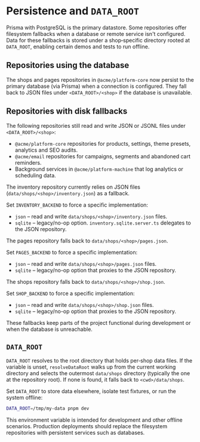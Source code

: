 # Persistence and `DATA_ROOT`

Prisma with PostgreSQL is the primary datastore. Some repositories offer filesystem fallbacks when a database or remote service isn't configured. Data for these fallbacks is stored under a shop‑specific directory rooted at `DATA_ROOT`, enabling certain demos and tests to run offline.

## Repositories using the database

The shops and pages repositories in `@acme/platform-core` now persist to the primary database (via Prisma) when a connection is configured. They fall back to JSON files under `<DATA_ROOT>/<shop>` if the database is unavailable.

## Repositories with disk fallbacks

The following repositories still read and write JSON or JSONL files under `<DATA_ROOT>/<shop>`:

- `@acme/platform-core` repositories for products, settings, theme presets, analytics and SEO audits.
- `@acme/email` repositories for campaigns, segments and abandoned cart reminders.
- Background services in `@acme/platform-machine` that log analytics or scheduling data.

The inventory repository currently relies on JSON files (`data/shops/<shop>/inventory.json`) as a fallback.

Set `INVENTORY_BACKEND` to force a specific implementation:

- `json` – read and write `data/shops/<shop>/inventory.json` files.
- `sqlite` – legacy/no-op option. `inventory.sqlite.server.ts` delegates to the JSON repository.

The pages repository falls back to `data/shops/<shop>/pages.json`.

Set `PAGES_BACKEND` to force a specific implementation:

- `json` – read and write `data/shops/<shop>/pages.json` files.
- `sqlite` – legacy/no-op option that proxies to the JSON repository.

The shops repository falls back to `data/shops/<shop>/shop.json`.

Set `SHOP_BACKEND` to force a specific implementation:

- `json` – read and write `data/shops/<shop>/shop.json` files.
- `sqlite` – legacy/no-op option that proxies to the JSON repository.

These fallbacks keep parts of the project functional during development or when the database is unreachable.

## `DATA_ROOT`

`DATA_ROOT` resolves to the root directory that holds per‑shop data files. If the variable is unset, `resolveDataRoot` walks up from the current working directory and selects the outermost `data/shops` directory (typically the one at the repository root). If none is found, it falls back to `<cwd>/data/shops`.

Set `DATA_ROOT` to store data elsewhere, isolate test fixtures, or run the system offline:

```bash
DATA_ROOT=/tmp/my-data pnpm dev
```

This environment variable is intended for development and other offline scenarios. Production deployments should replace the filesystem repositories with persistent services such as databases.

